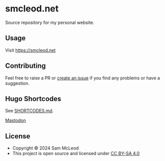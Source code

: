 # smcleod.net

Source repository for my personal website.

## Usage

Visit <https://smcleod.net>

## Contributing

Feel free to raise a PR or [create an issue](https://github.com/sammcj/smcleod/issues/new/choose) if you find any problems or have a suggestion.

## Hugo Shortcodes

See [SHORTCODES.md](SHORTCODES.md).

<a rel="me" href="https://aus.social/@s_mcleod">Mastodon</a>

## License

- Copyright © 2024 Sam McLeod
- This project is open source and licensed under [CC BY-SA 4.0](https://creativecommons.org/licenses/by-nc-sa/4.0/)
